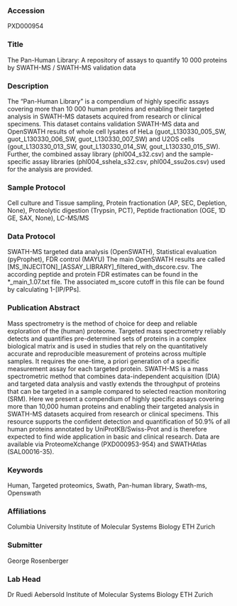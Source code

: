 ### Accession
PXD000954

### Title
The Pan-Human Library: A repository of assays to quantify 10 000 proteins by SWATH-MS / SWATH-MS validation data

### Description
The “Pan-Human Library” is a compendium of highly specific assays covering more than 10 000 human proteins and enabling their targeted analysis in SWATH-MS datasets acquired from research or clinical specimens. This dataset contains validation SWATH-MS data and OpenSWATH results of whole cell lysates of HeLa (guot_L130330_005_SW, guot_L130330_006_SW, guot_L130330_007_SW) and U2OS cells (gout_L130330_013_SW, gout_L130330_014_SW, gout_L130330_015_SW). Further, the combined assay library (phl004_s32.csv) and the sample-specific assay libraries (phl004_sshela_s32.csv, phl004_ssu2os.csv) used for the analysis are provided.

### Sample Protocol
Cell culture and Tissue sampling, Protein fractionation (AP, SEC, Depletion, None), Proteolytic digestion (Trypsin, PCT), Peptide fractionation (OGE, 1D GE, SAX, None), LC-MS/MS

### Data Protocol
SWATH-MS targeted data analysis (OpenSWATH), Statistical evaluation (pyProphet), FDR control (MAYU)  The main OpenSWATH results are called [MS_INJECITON]_[ASSAY_LIBRARY]_filtered_with_dscore.csv. The according peptide and protein FDR estimates can be found in the *_main_1.07.txt file. The associated m_score cutoff in this file can be found by calculating 1-[IP/PPs].

### Publication Abstract
Mass spectrometry is the method of choice for deep and reliable exploration of the (human) proteome. Targeted mass spectrometry reliably detects and quantifies pre-determined sets of proteins in a complex biological matrix and is used in studies that rely on the quantitatively accurate and reproducible measurement of proteins across multiple samples. It requires the one-time, a priori generation of a specific measurement assay for each targeted protein. SWATH-MS is a mass spectrometric method that combines data-independent acquisition (DIA) and targeted data analysis and vastly extends the throughput of proteins that can be targeted in a sample compared to selected reaction monitoring (SRM). Here we present a compendium of highly specific assays covering more than 10,000 human proteins and enabling their targeted analysis in SWATH-MS datasets acquired from research or clinical specimens. This resource supports the confident detection and quantification of 50.9% of all human proteins annotated by UniProtKB/Swiss-Prot and is therefore expected to find wide application in basic and clinical research. Data are available via ProteomeXchange (PXD000953-954) and SWATHAtlas (SAL00016-35).

### Keywords
Human, Targeted proteomics, Swath, Pan-human library, Swath-ms, Openswath

### Affiliations
Columbia University
Institute of Molecular Systems Biology ETH Zurich

### Submitter
George Rosenberger

### Lab Head
Dr Ruedi Aebersold
Institute of Molecular Systems Biology ETH Zurich


